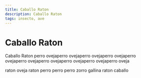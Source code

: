 ```yaml
---
title: Caballo Raton
description: Caballo Raton
tags: insecto, ave
---
```


# Caballo Raton

Caballo Raton perro ovejaperro ovejaperro ovejaperro ovejaperro ovejaperro ovejaperro ovejaperro ovejaperro ovejaperro oveja

raton oveja raton perro perro perro zorro gallina raton caballo